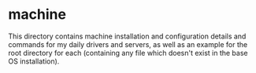# machine

This directory contains machine installation and configuration
details and commands for my daily drivers and servers, as well
as an example for the root directory for each (containing any
file which doesn't exist in the base OS installation).

